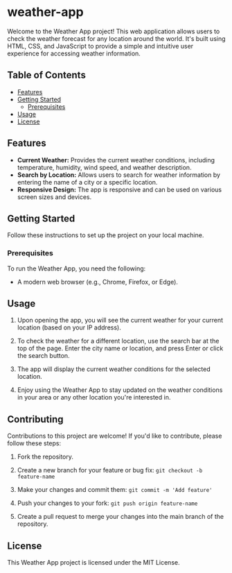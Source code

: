 # weather-app

Welcome to the Weather App project! This web application allows users to check the weather forecast for any location around the world. It's built using HTML, CSS, and JavaScript to provide a simple and intuitive user experience for accessing weather information.

## Table of Contents

- [Features](#features)
- [Getting Started](#getting-started)
  - [Prerequisites](#prerequisites)
- [Usage](#usage)
- [License](#license)

## Features

- **Current Weather:** Provides the current weather conditions, including temperature, humidity, wind speed, and weather description.
- **Search by Location:** Allows users to search for weather information by entering the name of a city or a specific location.
- **Responsive Design:** The app is responsive and can be used on various screen sizes and devices.

## Getting Started

Follow these instructions to set up the project on your local machine.

### Prerequisites

To run the Weather App, you need the following:

- A modern web browser (e.g., Chrome, Firefox, or Edge).

## Usage

1. Upon opening the app, you will see the current weather for your current location (based on your IP address).

2. To check the weather for a different location, use the search bar at the top of the page. Enter the city name or location, and press Enter or click the search button.

3. The app will display the current weather conditions for the selected location.

4. Enjoy using the Weather App to stay updated on the weather conditions in your area or any other location you're interested in.

## Contributing

Contributions to this project are welcome! If you'd like to contribute, please follow these steps:

1. Fork the repository.

2. Create a new branch for your feature or bug fix: `git checkout -b feature-name`

3. Make your changes and commit them: `git commit -m 'Add feature'`

4. Push your changes to your fork: `git push origin feature-name`

5. Create a pull request to merge your changes into the main branch of the repository.

## License

This Weather App project is licensed under the MIT License.
